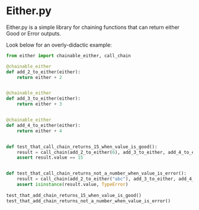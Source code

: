 # Either.py

Either.py is a simple library for chaining functions that can return either Good or Error outputs. 

Look below for an overly-didactic example:

```python
from either import chainable_either, call_chain

@chainable_either
def add_2_to_either(either):
    return either + 2


@chainable_either
def add_3_to_either(either):
    return either + 3


@chainable_either
def add_4_to_either(either):
    return either + 4


def test_that_call_chain_returns_15_when_value_is_good():
    result = call_chain(add_2_to_either(6), add_3_to_either, add_4_to_either)
    assert result.value == 15


def test_that_call_chain_returns_not_a_number_when_value_is_error():
    result = call_chain(add_2_to_either("abc"), add_3_to_either, add_4_to_either)
    assert isinstance(result.value, TypeError)
    
test_that_add_chain_returns_15_when_value_is_good()
test_that_add_chain_returns_not_a_number_when_value_is_error()
```
